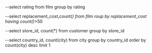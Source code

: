 
--select rating from film group by rating

--select replacement_cost,count(*) from film roup by replacement_cost having count(*)>50

--select store_id, count(*) from customer group by store_id

--select  country_id, count(city) from city group by country_id order by count(city) desc  limit 1
